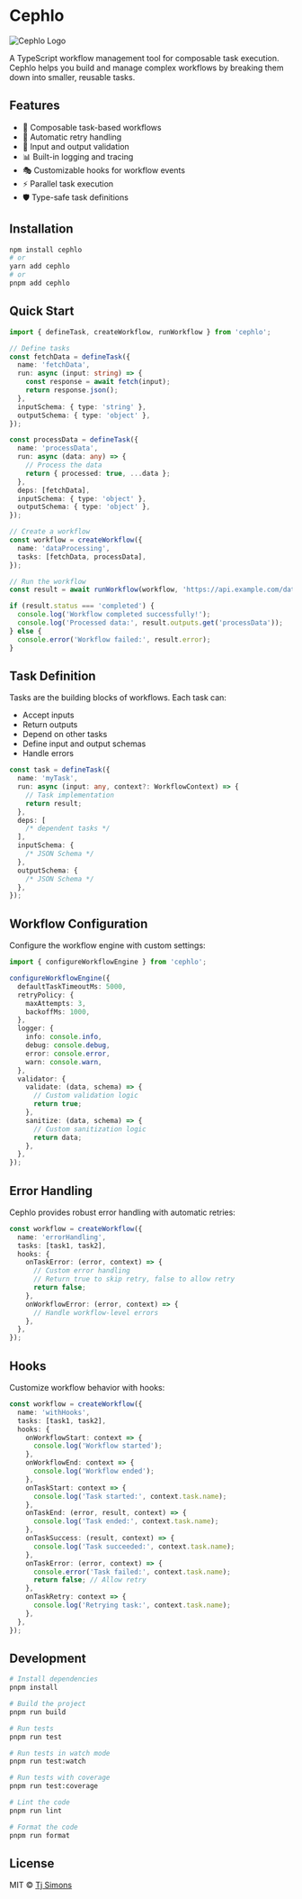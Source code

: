 # Cephlo

![Cephlo Logo](assets/logo.png)

A TypeScript workflow management tool for composable task execution. Cephlo helps you build and manage complex workflows by breaking them down into smaller, reusable tasks.

## Features

- 🧩 Composable task-based workflows
- 🔄 Automatic retry handling
- 🎯 Input and output validation
- 📊 Built-in logging and tracing
- 🎭 Customizable hooks for workflow events
- ⚡ Parallel task execution
- 🛡️ Type-safe task definitions

## Installation

```bash
npm install cephlo
# or
yarn add cephlo
# or
pnpm add cephlo
```

## Quick Start

```typescript
import { defineTask, createWorkflow, runWorkflow } from 'cephlo';

// Define tasks
const fetchData = defineTask({
  name: 'fetchData',
  run: async (input: string) => {
    const response = await fetch(input);
    return response.json();
  },
  inputSchema: { type: 'string' },
  outputSchema: { type: 'object' },
});

const processData = defineTask({
  name: 'processData',
  run: async (data: any) => {
    // Process the data
    return { processed: true, ...data };
  },
  deps: [fetchData],
  inputSchema: { type: 'object' },
  outputSchema: { type: 'object' },
});

// Create a workflow
const workflow = createWorkflow({
  name: 'dataProcessing',
  tasks: [fetchData, processData],
});

// Run the workflow
const result = await runWorkflow(workflow, 'https://api.example.com/data');

if (result.status === 'completed') {
  console.log('Workflow completed successfully!');
  console.log('Processed data:', result.outputs.get('processData'));
} else {
  console.error('Workflow failed:', result.error);
}
```

## Task Definition

Tasks are the building blocks of workflows. Each task can:

- Accept inputs
- Return outputs
- Depend on other tasks
- Define input and output schemas
- Handle errors

```typescript
const task = defineTask({
  name: 'myTask',
  run: async (input: any, context?: WorkflowContext) => {
    // Task implementation
    return result;
  },
  deps: [
    /* dependent tasks */
  ],
  inputSchema: {
    /* JSON Schema */
  },
  outputSchema: {
    /* JSON Schema */
  },
});
```

## Workflow Configuration

Configure the workflow engine with custom settings:

```typescript
import { configureWorkflowEngine } from 'cephlo';

configureWorkflowEngine({
  defaultTaskTimeoutMs: 5000,
  retryPolicy: {
    maxAttempts: 3,
    backoffMs: 1000,
  },
  logger: {
    info: console.info,
    debug: console.debug,
    error: console.error,
    warn: console.warn,
  },
  validator: {
    validate: (data, schema) => {
      // Custom validation logic
      return true;
    },
    sanitize: (data, schema) => {
      // Custom sanitization logic
      return data;
    },
  },
});
```

## Error Handling

Cephlo provides robust error handling with automatic retries:

```typescript
const workflow = createWorkflow({
  name: 'errorHandling',
  tasks: [task1, task2],
  hooks: {
    onTaskError: (error, context) => {
      // Custom error handling
      // Return true to skip retry, false to allow retry
      return false;
    },
    onWorkflowError: (error, context) => {
      // Handle workflow-level errors
    },
  },
});
```

## Hooks

Customize workflow behavior with hooks:

```typescript
const workflow = createWorkflow({
  name: 'withHooks',
  tasks: [task1, task2],
  hooks: {
    onWorkflowStart: context => {
      console.log('Workflow started');
    },
    onWorkflowEnd: context => {
      console.log('Workflow ended');
    },
    onTaskStart: context => {
      console.log('Task started:', context.task.name);
    },
    onTaskEnd: (error, result, context) => {
      console.log('Task ended:', context.task.name);
    },
    onTaskSuccess: (result, context) => {
      console.log('Task succeeded:', context.task.name);
    },
    onTaskError: (error, context) => {
      console.error('Task failed:', context.task.name);
      return false; // Allow retry
    },
    onTaskRetry: context => {
      console.log('Retrying task:', context.task.name);
    },
  },
});
```

## Development

```bash
# Install dependencies
pnpm install

# Build the project
pnpm run build

# Run tests
pnpm run test

# Run tests in watch mode
pnpm run test:watch

# Run tests with coverage
pnpm run test:coverage

# Lint the code
pnpm run lint

# Format the code
pnpm run format
```

## License

MIT © [Tj Simons](https://github.com/tjsimons)
